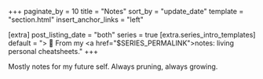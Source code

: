 +++
paginate_by = 10
title = "Notes"
sort_by = "update_date"
template = "section.html"
insert_anchor_links = "left"

[extra]
post_listing_date = "both"
series = true
[extra.series_intro_templates]
default = "> 📝 From my <a href=\"$SERIES_PERMALINK\">notes</a>: living personal cheatsheets."
+++

Mostly notes for my future self. Always pruning, always growing.
